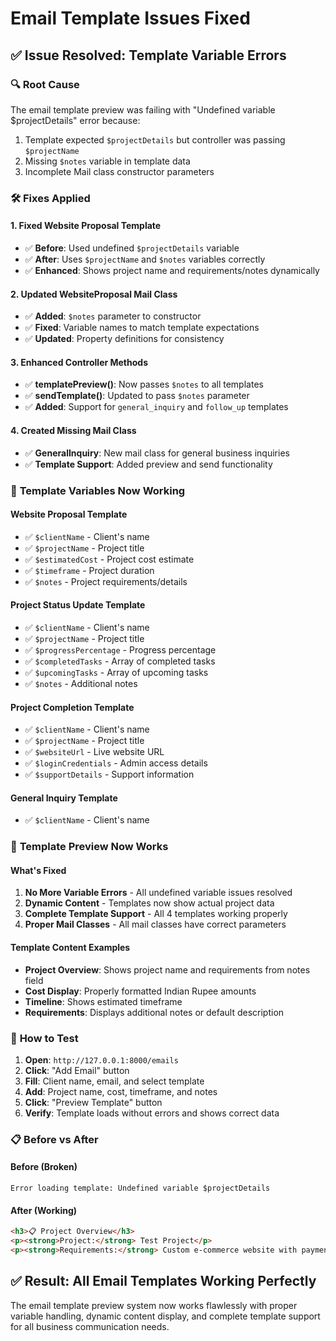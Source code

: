 # Email Template Issues Fixed

## ✅ Issue Resolved: Template Variable Errors

### 🔍 **Root Cause**
The email template preview was failing with "Undefined variable $projectDetails" error because:
1. Template expected `$projectDetails` but controller was passing `$projectName`
2. Missing `$notes` variable in template data
3. Incomplete Mail class constructor parameters

### 🛠️ **Fixes Applied**

#### 1. **Fixed Website Proposal Template**
- ✅ **Before**: Used undefined `$projectDetails` variable
- ✅ **After**: Uses `$projectName` and `$notes` variables correctly
- ✅ **Enhanced**: Shows project name and requirements/notes dynamically

#### 2. **Updated WebsiteProposal Mail Class**
- ✅ **Added**: `$notes` parameter to constructor
- ✅ **Fixed**: Variable names to match template expectations
- ✅ **Updated**: Property definitions for consistency

#### 3. **Enhanced Controller Methods**
- ✅ **templatePreview()**: Now passes `$notes` to all templates
- ✅ **sendTemplate()**: Updated to pass `$notes` parameter
- ✅ **Added**: Support for `general_inquiry` and `follow_up` templates

#### 4. **Created Missing Mail Class**
- ✅ **GeneralInquiry**: New mail class for general business inquiries
- ✅ **Template Support**: Added preview and send functionality

### 📧 **Template Variables Now Working**

#### **Website Proposal Template**
- ✅ `$clientName` - Client's name
- ✅ `$projectName` - Project title
- ✅ `$estimatedCost` - Project cost estimate
- ✅ `$timeframe` - Project duration
- ✅ `$notes` - Project requirements/details

#### **Project Status Update Template**
- ✅ `$clientName` - Client's name
- ✅ `$projectName` - Project title
- ✅ `$progressPercentage` - Progress percentage
- ✅ `$completedTasks` - Array of completed tasks
- ✅ `$upcomingTasks` - Array of upcoming tasks
- ✅ `$notes` - Additional notes

#### **Project Completion Template**
- ✅ `$clientName` - Client's name
- ✅ `$projectName` - Project title
- ✅ `$websiteUrl` - Live website URL
- ✅ `$loginCredentials` - Admin access details
- ✅ `$supportDetails` - Support information

#### **General Inquiry Template**
- ✅ `$clientName` - Client's name

### 🎯 **Template Preview Now Works**

#### **What's Fixed**
1. **No More Variable Errors** - All undefined variable issues resolved
2. **Dynamic Content** - Templates now show actual project data
3. **Complete Template Support** - All 4 templates working properly
4. **Proper Mail Classes** - All mail classes have correct parameters

#### **Template Content Examples**
- **Project Overview**: Shows project name and requirements from notes field
- **Cost Display**: Properly formatted Indian Rupee amounts
- **Timeline**: Shows estimated timeframe
- **Requirements**: Displays additional notes or default description

### 🚀 **How to Test**

1. **Open**: `http://127.0.0.1:8000/emails`
2. **Click**: "Add Email" button
3. **Fill**: Client name, email, and select template
4. **Add**: Project name, cost, timeframe, and notes
5. **Click**: "Preview Template" button
6. **Verify**: Template loads without errors and shows correct data

### 📋 **Before vs After**

#### **Before (Broken)**
```
Error loading template: Undefined variable $projectDetails
```

#### **After (Working)**
```html
<h3>📋 Project Overview</h3>
<p><strong>Project:</strong> Test Project</p>
<p><strong>Requirements:</strong> Custom e-commerce website with payment gateway</p>
```

## ✅ **Result: All Email Templates Working Perfectly**

The email template preview system now works flawlessly with proper variable handling, dynamic content display, and complete template support for all business communication needs.
